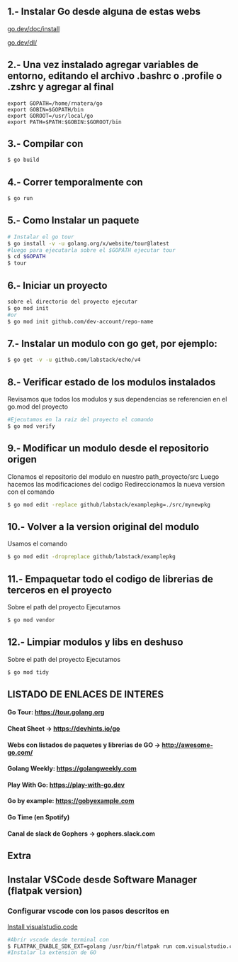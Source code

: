 ## 1.- Instalar Go desde alguna de estas webs

[go.dev/doc/install](https://go.dev/doc/install) 

[go.dev/dl/](https://go.dev/dl/)

## 2.- Una vez instalado agregar variables de entorno, editando el archivo .bashrc o .profile o .zshrc y agregar al final

```
export GOPATH=/home/rnatera/go
export GOBIN=$GOPATH/bin
export GOROOT=/usr/local/go
export PATH=$PATH:$GOBIN:$GOROOT/bin
```

## 3.- Compilar con 

```bash
$ go build
```

## 4.- Correr temporalmente con 

```bash
$ go run
```

## 5.- Como Instalar un paquete

```bash
# Instalar el go tour
$ go install -v -u golang.org/x/website/tour@latest
#luego para ejecutarla sobre el $GOPATH ejecutar tour
$ cd $GOPATH
$ tour
```

## 6.- Iniciar un proyecto

```bash
sobre el directorio del proyecto ejecutar
$ go mod init
#or
$ go mod init github.com/dev-account/repo-name
```

## 7.- Instalar un modulo con go get, por ejemplo:

```bash
$ go get -v -u github.com/labstack/echo/v4
```

## 8.- Verificar estado de los modulos instalados
Revisamos que todos los modulos y sus dependencias se referencien en el go.mod del proyecto
```bash
#Ejecutamos en la raiz del proyecto el comando 
$ go mod verify
```

## 9.- Modificar un modulo desde el repositorio origen
Clonamos el repositorio del modulo en nuestro path_proyecto/src
Luego hacemos las modificaciones del codigo
Redireccionamos la nueva version con el comando
```bash
$ go mod edit -replace github/labstack/examplepkg=./src/mynewpkg
```

## 10.- Volver a la version original del modulo
Usamos el comando
```bash
$ go mod edit -dropreplace github/labstack/examplepkg
```

## 11.- Empaquetar todo el codigo de librerias de terceros en el proyecto
Sobre el path del proyecto Ejecutamos
```bash
$ go mod vendor
```

## 12.- Limpiar modulos y libs en deshuso
Sobre el path del proyecto Ejecutamos
```bash
$ go mod tidy
```

## LISTADO DE ENLACES DE INTERES
#### Go Tour: https://tour.golang.org
#### Cheat Sheet -> https://devhints.io/go
#### Webs con listados de paquetes y librerias de GO -> http://awesome-go.com/
#### Golang Weekly: https://golangweekly.com
#### Play With Go: https://play-with-go.dev
#### Go by example: https://gobyexample.com
#### Go Time (en Spotify)
#### Canal de slack de Gophers -> gophers.slack.com

## Extra

## Instalar VSCode desde Software Manager (flatpak version)

### Configurar vscode con los pasos descritos en

[Install visualstudio.code](https://github.com/flathub/com.visualstudio.code#readme)

```bash
#Abrir vscode desde terminal con
$ FLATPAK_ENABLE_SDK_EXT=golang /usr/bin/flatpak run com.visualstudio.code
#Instalar la extension de GO
```
